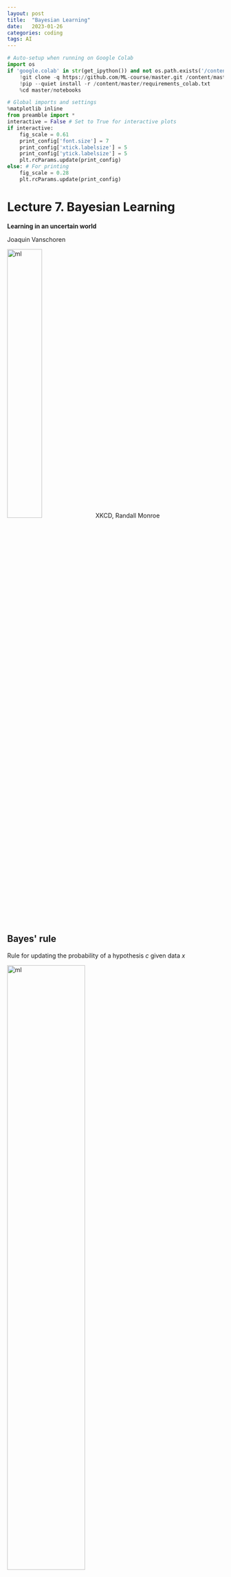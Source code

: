 ```yaml
---
layout: post
title:  "Bayesian Learning"
date:   2023-01-26
categories: coding
tags: AI
---
```


```python
# Auto-setup when running on Google Colab
import os
if 'google.colab' in str(get_ipython()) and not os.path.exists('/content/master'):
    !git clone -q https://github.com/ML-course/master.git /content/master
    !pip --quiet install -r /content/master/requirements_colab.txt
    %cd master/notebooks

# Global imports and settings
%matplotlib inline
from preamble import *
interactive = False # Set to True for interactive plots
if interactive:
    fig_scale = 0.61
    print_config['font.size'] = 7
    print_config['xtick.labelsize'] = 5
    print_config['ytick.labelsize'] = 5
    plt.rcParams.update(print_config)
else: # For printing
    fig_scale = 0.28
    plt.rcParams.update(print_config)
```

# Lecture 7. Bayesian Learning

**Learning in an uncertain world**

Joaquin Vanschoren

<img src="https://raw.githubusercontent.com/ML-course/master/master/notebooks/images/frequentists_vs_bayesians.png" alt="ml" style="width: 40%"/>
XKCD, Randall Monroe

## Bayes' rule
Rule for updating the probability of a hypothesis $c$ given data $x$

<img src="https://raw.githubusercontent.com/ML-course/master/master/notebooks/images/06_bayes_rule.png" alt="ml" style="width: 60%"/>

$P(c|x)$ is the posterior probability of class $c$ given data $x$.  
$P(c)$ is the _prior_ probability of class $c$: what you believed before you saw the data $x$  
$P(x|c)$ is the _likelihood_ of data point $x$ given that the class is $c$ (computed from your data)  
$P(x)$ is the prior probability of the data (_marginal likelihood_): the likelihood of the data $x$ under any circumstance (no matter what the class is)

### Example: exploding sun
* Let's compute the probability that the sun has exploded
* Prior $P(exploded)$: the sun has an estimated lifespan of 10 billion years, 
  $P(exploded) = \frac{1}{4.38 x 10^{13}}$
* Likelihood that detector lies: $P(lie)= \frac{1}{36}$

$$
\begin{aligned}
P(exploded|yes) &= \frac{P(yes|exploded)P(exploded)}{P(yes)} \\
 &= \frac{(1-P(lie)) P(exploded)}{P(exploded)(1-P(lie))+P(lie)(1-P(exploded))} \\
 &= \frac{1}{1.25226 x 10^{12}}
 \end{aligned}$$
* The one positive observation of the detector increases the probability

### Example: COVID test
* What is the probability of having COVID-19 if a 96% accurate test returns positive? Assume a false positive rate of 4% 
* Prior $P(C): 0.015$ (117M cases, 7.9B people)
* $P(TP)=P(pos|C)=0.96$, and $P(FP)=(pos|notC)=0.04$
* If test is positive, prior becomes $P(C)=0.268$. 2nd positive test: $P(C|pos)=0.9$

$$
\begin{aligned}
P(C|pos) &= \frac{P(pos|C)P(C)}{P(pos)} \\
 &= \frac{P(pos|C) P(C)}{P(pos|C)P(C)+P(pos|notC)(1-P(C))} \\
 &= \frac{0.96*0.015}{0.96*0.015+0.04*0.985} \\
 &= 0.268
 \end{aligned}$$
 
 2023 update: With 760M cases, $P(C|pos)=0.718$

## Bayesian models
* Learn the joint distribution $P(x,y)=P(x|y)P(y)$.
    * Assumes that the data is Gaussian distributed (!)
    * With every input $x$ you get $P(y|x)$, hence a mean and standard deviation for $y$ (blue)
    * For every desired output $y$ you get $P(x|y)$, hence you can sample new points $x$ (red)
* Easily updatable with new data using Bayes' rule ('turning the crank')
    * Previous posterior $P(y|x)$ becomes new prior $P(y)$


```python
import scipy.stats as stats
from matplotlib import cm
import matplotlib.pyplot as plt
from mpl_toolkits.mplot3d import axes3d
import ipywidgets as widgets
from ipywidgets import interact, interact_manual

def plot_joint_distribution(mean,covariance_matrix,x,y,contour=False,labels=['x','y'], plot_intersect=False, ax=None):
    
    delta = 0.05
    xr, yr = np.arange(-3.0, 3.0, delta), np.arange(-3.0, 3.0, delta)
    X, Y = np.meshgrid(xr,yr)
    xy = np.hstack((X.flatten()[:, None], Y.flatten()[:, None]))
    p = stats.multivariate_normal.pdf(xy, mean=mean, cov=covariance_matrix)
    Z = p.reshape(len(X), len(X))
    
    if not ax:
        fig = plt.figure(figsize=plt.figaspect(1)*fig_scale*1.1)
        ax = fig.add_subplot(projection='3d')
        
    if contour:
        ax.plot_surface(X, Y, Z*0.001, alpha=0.9, cmap='jet')
    else:
        ax.plot_surface(X, Y, Z, alpha=0.9, cmap='jet')

    cset = ax.contour(X, Y, Z, zdir='y', offset=3, cmap='Reds')
    cset = ax.contour(X, Y, Z, zdir='x', offset=-3, cmap='Blues')
    Zys = np.zeros_like(Z)
    Zys[60,:] = Z[int((y+3)/delta)]
    cset = ax.contour(X, Y, Zys, zdir='y', offset=3, linewidths=1.5, cmap='Reds')
    Zys = np.zeros_like(Z)
    Zys[:,60] = Z[int((x+3)/delta)]
    cset = ax.contour(X, Y, Zys, zdir='x', offset=-3, linewidths=1.5, cmap='Blues')
    
    if plot_intersect:
        ax.plot([x]*len(xr), yr, 0.001, color='k', alpha=1, ls='-', lw=1)
        ax.plot(xr, [y]*len(yr), 0.001, color='k', alpha=1, ls='-', lw=1)
    
    
    ax.set_xlabel(labels[0], labelpad=-2/fig_scale)
    ax.set_ylabel(labels[1], labelpad=-2/fig_scale)
    ax.set_zlabel('Probability density', labelpad=-3/fig_scale)
    ax.set_xticks([-3,0,3])
    ax.set_yticks([-3,0,3])
    ax.set_xlim(xmin=-3, xmax=3)
    ax.set_ylim(ymin=-3, ymax=3)
    #ax.tick_params(axis='both')
    ax.set_zticks([])
    ax.tick_params(axis='both', width=0, labelsize=10*fig_scale, pad=-3)
    
@interact
def interact_joint_distribution(x=(-3,3,0.5),y=(-3,3,0.5),contour=False):
    # Shape of the joint distribution
    mean = [0, 0]
    covariance_matrix = np.array([[1,-0.8],[-0.8,0.8]])
    plot_joint_distribution(mean,covariance_matrix,x,y,contour, plot_intersect=True)
```


    interactive(children=(FloatSlider(value=0.0, description='x', max=3.0, min=-3.0, step=0.5), FloatSlider(value=…



```python
if not interactive:
    mean = [0, 0]
    covariance_matrix = np.array([[1,-0.8],[-0.8,1]])
    
    fig = plt.figure(figsize=plt.figaspect(0.3)*fig_scale*2)
    ax1 = fig.add_subplot(1, 2, 1, projection='3d')
    plot_joint_distribution(mean,covariance_matrix,x=1,y=1,contour=False, plot_intersect=True, ax=ax1)
    ax2 = fig.add_subplot(1, 2, 2, projection='3d')
    plot_joint_distribution(mean,covariance_matrix,x=-1,y=1,contour=False, plot_intersect=True, ax=ax2)
```


    
![png](/assets/2023-06-01-Bayesian-Learning_files/2023-06-01-Bayesian-Learning_8_0.png)
    


### Generative models
* The joint distribution represents the training data for a particular output (e.g. a class)
* You can sample a _new_ point $\textbf{x}$ with high predicted likelihood $P(x,c)$: that new point will be very similar to the training points
* Generate new (likely) points according to the same distribution: _generative model_
    * Generate examples that are _fake_ but corresponding to a desired output
    * Generative neural networks (e.g. GANs) can do this very accurately for text, images, ...

<img src="https://raw.githubusercontent.com/ML-course/master/master/notebooks/images/06_discriminative_generative.png" alt="ml" style="width: 40%"/>

### Naive Bayes

* Predict the probability that a point belongs to a certain class, using Bayes' Theorem

$$P(c|\textbf{x}) = \frac{P(\textbf{x}|c)P(c)}{P(\textbf{x})}$$

* Problem: since $\textbf{x}$ is a vector, computing $P(\textbf{x}|c)$ can be very complex
* Naively  assume that all features are conditionally independent from each other, in which case:  
$P(\mathbf{x}|c) = P(x_1|c) \times P(x_2|c) \times ... \times P(x_n|c)$
* Very fast: only needs to extract statistics from each feature.

#### On categorical data

What's the probability that your friend will play golf if the weather is sunny?

<img src="https://raw.githubusercontent.com/ML-course/master/master/notebooks/images/06_bayes_example.png" alt="ml" style="width: 1200px;"/>

#### On numeric data
* We need to fit a distribution (e.g. Gaussian) over the data points
* GaussianNB: Computes mean $\mu_c$ and standard deviation $\sigma_c$ of the feature values per class: $p(x=v \mid c)=\frac{1}{\sqrt{2\pi\sigma^2_c}}\,e^{ -\frac{(v-\mu_c)^2}{2\sigma^2_c} }$
    
* We can now make predictions using Bayes' theorem: $p(c \mid \mathbf{x}) = \frac{p(\mathbf{x} \mid c) \ p(c)}{p(\mathbf{x})}$

<img src="https://raw.githubusercontent.com/ML-course/master/master/notebooks/images/06_nb.png" alt="ml" style="width: 40%;"/>

* What do the predictions of Gaussian Naive Bayes look like?


```python
from sklearn.naive_bayes import GaussianNB

names = ["Naive Bayes"]
classifiers = [GaussianNB()]

mglearn.plots.plot_classifiers(names, classifiers, figuresize=(8*fig_scale,6*fig_scale))
```


    
![png](/assets/2023-06-01-Bayesian-Learning_files/2023-06-01-Bayesian-Learning_14_0.png)
    


Other Naive Bayes classifiers:
    
* BernoulliNB
    * Assumes binary data
    * Feature statistics: Number of non-zero entries per class
* MultinomialNB
    * Assumes count data
    * Feature statistics: Average value per class
    * Mostly used for text classification (bag-of-words data)

### Bayesian Networks
* What if we know that some variables are not independent?
* A _Bayesian Network_ is a directed acyclic graph representing variables as nodes and conditional dependencies as edges. 
* If an edge $(A, B)$ connects random variables A and B, then $P(B|A)$ is a factor in the joint probability distribution. We must know $P(B|A)$ for all values of $B$ and $A$
* The graph structure can be designed manually or learned (hard!)    
    

<img src="https://raw.githubusercontent.com/ML-course/master/master/notebooks/images/06_bayesian_network.jpeg" alt="ml" style="width: 40%;"/>



```python
### GP implementation (based on example by Neil Lawrence http://inverseprobability.com/mlai2015/)

# Compute covariances
def compute_kernel(X, X2, kernel, **kwargs):
    K = np.zeros((X.shape[0], X2.shape[0]))
    for i in np.arange(X.shape[0]):
        for j in np.arange(X2.shape[0]):
            K[i, j] = kernel(X[i, :], X2[j, :], **kwargs)
    return K

# Exponentiated quadratic kernel (RBF)
def exponentiated_quadratic(x, x_prime, variance, lengthscale):
    squared_distance = ((x-x_prime)**2).sum()
    return variance*np.exp((-0.5*squared_distance)/lengthscale**2)


class GP():
    def __init__(self, X, y, sigma2, kernel, **kwargs):
        self.K = compute_kernel(X, X, kernel, **kwargs)
        self.X = X
        self.y = y
        self.sigma2 = sigma2
        self.kernel = kernel
        self.kernel_args = kwargs
        self.update_inverse()
    
    def update_inverse(self):
        # Precompute the inverse covariance and some quantities of interest
        ## NOTE: Not the correct *numerical* way to compute this! For ease of use.
        self.Kinv = np.linalg.inv(self.K+self.sigma2*np.eye(self.K.shape[0]))
        # the log determinant of the covariance matrix.
        self.logdetK = np.linalg.det(self.K+self.sigma2*np.eye(self.K.shape[0]))
        # The matrix inner product of the inverse covariance
        self.Kinvy = np.dot(self.Kinv, self.y)  
        self.yKinvy = (self.y*self.Kinvy).sum()

    def log_likelihood(self):
        # use the pre-computes to return the likelihood
        return -0.5*(self.K.shape[0]*np.log(2*np.pi) + self.logdetK + self.yKinvy)
    
    def objective(self):
        # use the pre-computes to return the objective function 
        return -self.log_likelihood()  
    
    def posterior_f(self, X_test, y):
        K_star = compute_kernel(self.X, X_test, self.kernel, **self.kernel_args)
        K_starstar = compute_kernel(X_test, X_test, self.kernel, **self.kernel_args)
        A = np.dot(self.Kinv, K_star)
        mu_f = np.dot(A.T, y)
        C_f = K_starstar - np.dot(A.T, K_star)
        return mu_f, C_f

# set covariance function parameters
variance = 16.0
lengthscale = 32
sigma2 = 0.05 # noise variance

# Plotting how GPs sample
def plot_gp(X, Y, X_test, nr_points=10, variance=16, lengthscale=32, add_mean=True, nr_samples=25, show_covariance=True, show_stdev=False, ylim=None):
    # Compute GP
    xs, ys = X[:nr_points], Y[:nr_points]
    model = GP(xs, ys, sigma2, exponentiated_quadratic, variance=variance, lengthscale=lengthscale)
    mu_f, C_f = model.posterior_f(X_test,ys)

    # Plot GP with or without covariance matrix
    if show_covariance:
        fig, axs = plt.subplots(1, 2, figsize=(10*fig_scale, 4*fig_scale))
        gp_axs = axs[0]
    else:
        fig, axs = plt.subplots(1, 1, figsize=(10*fig_scale, 4*fig_scale))
        gp_axs = axs

    # Plot GP
    if add_mean:
        samples = np.random.multivariate_normal(mu_f.T[0], C_f, nr_samples).T;
    else:
        samples = np.random.multivariate_normal(np.zeros(100), C_f, nr_samples).T;
    
    if not show_stdev:
        for i in range(samples.shape[1]):
            gp_axs.plot(X_test, samples[:,i], c='b', ls='-', alpha=0.1);
    gp_axs.plot(X_test, mu_f, lw=1, c='k', ls='-', alpha=0.9); 
        
    gp_axs.plot(xs,ys,'ro', markersize=4*fig_scale)
    gp_axs.set_title("Gaussian Process")
    #gp_axs.set_xlabel("x")
    #gp_axs.set_ylabel("y")
    gp_axs.tick_params(axis='both')
    gp_axs.set_ylim(ylim)
    
    # Plot Covariance matrix
    if show_covariance:
        im = axs[1].imshow(C_f, interpolation='none')
        axs[1].set_title("Covariance matrix")
        fig.colorbar(im);
    
    # Stdev
    if show_stdev:
        var_f = np.diag(C_f)[:, None]
        std_f = np.sqrt(var_f)
        gp_axs.fill(np.concatenate([X_test, X_test[::-1]]),
             np.concatenate([mu_f+2*std_f,
                            (mu_f-2*std_f)[::-1]]),
             alpha=.5, fc='b', ec='None', label='95% confidence interval')
```

### Gaussian processes
* Model the data as a Gaussian distribution, conditioned on the training points


```python
@interact
def plot_sin(nr_points=(0,20,1)):
    X_sin = np.random.RandomState(seed=3).uniform(0,100,(100,1))
    Y_sin = X_sin/100* np.sin(X_sin/5)*3 + np.random.RandomState(seed=0).randn(100,1)*0.5
    X_sin_test = np.linspace(0, 100, 100)[:, None] 
    plot_gp(X_sin,Y_sin,X_sin_test,lengthscale=12, nr_points=nr_points, nr_samples=100, show_covariance=False, ylim=(-7,7))
    
if not interactive:
    plot_sin(nr_points=10)
```


    interactive(children=(IntSlider(value=10, description='nr_points', max=20), Output()), _dom_classes=('widget-i…



    
![png](/assets/2023-06-01-Bayesian-Learning_files/2023-06-01-Bayesian-Learning_19_1.png)
    


## Probabilistic interpretation of regression
Linear regression (recap):

$$y = f(\mathbf{x}_i) = \mathbf{x}_i\mathbf{w} + b $$

For one input feature: $$y = w_1 \cdot x_1 + b \cdot 1$$

We can solve this via linear algebra (closed form solution): $w^{*} = (X^{T}X)^{-1} X^T Y$

``` python
w = np.linalg.solve(np.dot(X.T, X), np.dot(X.T, y))
```

$\mathbf{X}$ is our data matrix with a $x_0=1$ column to represent the bias $b$:

$$\mathbf{X} = \begin{bmatrix} 
\mathbf{x}_1^\top \\\ 
\mathbf{x}_2^\top \\\ 
\vdots \\\
\mathbf{x}_N^\top
\end{bmatrix} = \begin{bmatrix}
1 & x_1 \\\
1 & x_2 \\\
\vdots & \vdots \\\
1 & x_N 
\end{bmatrix}$$


```python
import pods
data = pods.datasets.olympic_marathon_men()
x = data['X']
y = data['Y']

X = np.hstack((np.ones_like(x), x)) # [ones(size(x)) x]
w = np.linalg.solve(np.dot(X.T, X), np.dot(X.T, y))

#print("X: ",X[:5])
#print("xTx: ",np.dot(X.T, X))
#print("xTy: ",np.dot(X.T, y))

```

#### Example: Olympic marathon data
We learned: $ y= w_1 x + w_0 = -0.013 x + 28.895$


```python
x_test = np.linspace(1890, 2020, 130)[:, None]

f_test = w[1]*x_test + w[0]

fig = plt.subplots(figsize=(10*fig_scale, 4*fig_scale))
plt.plot(x_test, f_test, 'b-', lw=1)
plt.plot(x, y, 'ro', markersize=4*fig_scale);
plt.title("Linear regression (w: {})".format(w.T))
plt.tick_params(axis='both')
```


    
![png](/assets/2023-06-01-Bayesian-Learning_files/2023-06-01-Bayesian-Learning_23_0.png)
    


### Polynomial regression (recap)
We can fit a 2nd degree polynomial by using a basis expansion (adding more _basis functions_):

$$\mathbf{\Phi} = \left[ \mathbf{1} \quad \mathbf{x} \quad \mathbf{x}^2\right]$$


```python
Phi = np.hstack([np.ones(x.shape), x, x**2])
w = np.linalg.solve(np.dot(Phi.T, Phi), np.dot(Phi.T, y))

f_test = w[2]*x_test**2 + w[1]*x_test + w[0]
fig = plt.subplots(figsize=(10*fig_scale, 4*fig_scale))
plt.plot(x_test, f_test, 'b-', lw=1)
plt.plot(x, y, 'ro', markersize=4*fig_scale);
plt.title("Polynomial regression (w: {})".format(w.T))
plt.tick_params(axis='both')
```


    
![png](/assets/2023-06-01-Bayesian-Learning_files/2023-06-01-Bayesian-Learning_25_0.png)
    


### Kernelized regression (recap)
We can also kernelize the model and learn a dual coefficient per data point


```python
from sklearn.kernel_ridge import KernelRidge

@interact
def plot_kernel_ridge(poly_degree=(1,8,1), poly_gamma=(-10,-2,1), rbf_gamma=(-10,-2,1), rbf_alpha=(-10,-5,1)):
    data = pods.datasets.olympic_marathon_men()
    x = data['X']
    y = data['Y']
    x_test = np.linspace(1890, 2020, 130)[:, None]

    plt.rcParams['figure.figsize'] = [6*fig_scale, 4*fig_scale]

    reg = KernelRidge(kernel='poly', degree=poly_degree, gamma=np.exp(poly_gamma)).fit(x, y)
    plt.plot(x_test, reg.predict(x_test), label="Kernel Ridge (Polynomial)", lw=1, c='b')

    reg2 = KernelRidge(kernel='rbf', alpha=np.exp(rbf_alpha), gamma=np.exp(rbf_gamma)).fit(x, y)
    plt.plot(x_test, reg2.predict(x_test), label="Kernel Ridge (RBF)", lw=1, c='g')
    
    plt.plot(x, y, 'ro', markersize=4*fig_scale)
    plt.title("Kernel Ridge")
    plt.tick_params(axis='both')
    plt.legend(loc="best");

if not interactive:
    plot_kernel_ridge(poly_degree=4, poly_gamma=-6, rbf_gamma=-6, rbf_alpha=-8)
```


    interactive(children=(IntSlider(value=4, description='poly_degree', max=8, min=1), IntSlider(value=-6, descrip…



    
![png](/assets/2023-06-01-Bayesian-Learning_files/2023-06-01-Bayesian-Learning_27_1.png)
    


### Probabilistic interpretation
* These models do not give us any indication of the (un)certainty of the predictions   
* Assume that the data is inherently uncertain. This can be modeled explictly by introducing a [slack variable](http://en.wikipedia.org/wiki/Slack_variable), $\epsilon_i$, known as noise.

$$y_i = w_1 x_i + w_0 + \epsilon_i.$$

* Assume that the noise is distributed according to a Gaussian distribution with zero mean and variance $\sigma^2$.

$$\epsilon_i \sim \mathcal{N}(0, \sigma^2)$$

* That means that $y(x)$ is now a Gaussian distribution with mean $\mathbf{wx}$ and variance $\sigma^2$

$$y = \mathcal{N}(\mathbf{wx}, \sigma^2)$$




We have an uncertainty prediction, but it is the same for all predictions 
* You would expect to be more certain nearby your training points


```python
from sklearn.linear_model import BayesianRidge

@interact
def plot_regression(sigma=(0.001,0.01,0.001)): 
    data = pods.datasets.olympic_marathon_men()
    x = data['X']
    y = data['Y']
    x_test = np.linspace(1890, 2020, 130)[:, None]
    
    ridge = BayesianRidge(alpha_1=1/sigma).fit(x, y)
    plt.figure(figsize=(6*fig_scale, 4*fig_scale))
    plt.plot(x, y, 'o', c='b', markersize=4*fig_scale)
    # We have the fitted sigma but we're ignoring it for now.
    y_pred, sigma = ridge.predict(x_test, return_std=True)
    plt.fill(np.concatenate([x_test, x_test[::-1]]),
         np.concatenate([y_pred - 1.9600 * sigma,
                        (y_pred + 1.9600 * sigma)[::-1]]),
         alpha=.5, fc='b', ec='None', label='95% confidence interval')
        
    plt.plot(x_test, y_pred, 'b-', label='Bayesian Ridge')
    plt.tick_params(axis='both')
    plt.legend()
```


    interactive(children=(FloatSlider(value=0.005, description='sigma', max=0.01, min=0.001, step=0.001), Output()…



```python
if not interactive:
    plot_regression(sigma=0.001)
```


    
![png](/assets/2023-06-01-Bayesian-Learning_files/2023-06-01-Bayesian-Learning_31_0.png)
    


## How to learn probabilities?
* Maximum Likelihood Estimation (MLE): Maximize $P(\textbf{X}|\textbf{w})$
    * Corresponds to optimizing $\mathbf{w}$, using (log) likelihood as the loss function
    * Every prediction has a mean defined by $\textbf{w}$ and Gaussian noise
     $$P(\textbf{X}|\textbf{w}) = \prod_{i=0}^{n} P(\mathbf{y}_i|\mathbf{x}_i;\mathbf{w}) = \prod_{i=0}^{n} \mathcal{N}(\mathbf{wx,\sigma^2 I})$$


* Maximum A Posteriori estimation (MAP): Maximize the posterior $P(\textbf{w}|\textbf{X})$
    * This can be done using Bayes' rule after we choose a (Gaussian) prior $P(\textbf{w})$:
    $$P(\textbf{w}|\textbf{X}) = \frac{P(\textbf{X}|\textbf{w})P(\textbf{w})}{P(\textbf{X})}$$
* Bayesian approach: model the prediction $P(y|x_{test},X)$ directly
    * Marginalize $w$ out: consider all possible models (some are more likely)
    * If prior $P(\textbf{w})$ is Gaussian, then $P(y|x_{test},\textbf{X})$ is also Gaussian!
        * A multivariate Gaussian with mean $\mu$ and covariance matrix $\Sigma$
    $$P(y|x_{test},\textbf{X}) = \int_w P(y|x_{test},\textbf{w}) P(\textbf{w}|\textbf{X}) dw = \mathcal{N}(\mathbf{\mu,\Sigma})$$


### Gaussian prior $P(w)$
In the Bayesian approach, we assume a _prior (Gaussian) distribution_ for the parameters, $\mathbf{w} \sim \mathcal{N}(\mathbf{0}, \alpha \mathbf{I})$:
* With zero mean ($\mu$=0) and covariance matrix $\alpha \mathbf{I}$. For 2D: $ \alpha \mathbf{I} = \begin{bmatrix}
\alpha & 0 \\
0 & \alpha
\end{bmatrix}$

I.e, $w_i$ is drawn from a Gaussian density with variance $\alpha$
$$w_i \sim \mathcal{N}(0,\alpha)$$


```python
@interact
def interact_prior(alpha=(0.1,1,0.1),contour=False):
    # Shape of the joint distribution
    mean = [0, 0]
    covariance_matrix = np.array([[alpha,0],[0,alpha]])
    plot_joint_distribution(mean,covariance_matrix,0,0,contour,labels=['w1','w2'])
```


    interactive(children=(FloatSlider(value=0.5, description='alpha', max=1.0, min=0.1), Checkbox(value=False, des…



```python
if not interactive:
    interact_prior(0.5,contour=False)
```


    
![png](/assets/2023-06-01-Bayesian-Learning_files/2023-06-01-Bayesian-Learning_36_0.png)
    


### Sampling from the prior (weight space)

We can sample from the prior distribution to see what form we are imposing on the functions *a priori* (before seeing any data). 

* Draw $w$ (left) independently from a Gaussian density $\mathbf{w} \sim \mathcal{N}(\mathbf{0}, \alpha\mathbf{I})$
    * Use any normally distributed sampling technique, e.g. Box-Mueller transform
* Every sample yields a polynomial function $f(\mathbf{x})$ (right): $f(\mathbf{x}) = \mathbf{w} \boldsymbol{\phi}(\mathbf{x}).$ 
    * For example, with $\boldsymbol{\phi}(\mathbf{x})$ being a polynomial:


```python
alpha = 4. # set prior variance on w
degree = 5 # set the order of the polynomial basis set
sigma2 = 0.01 # set the noise variance
num_pred_data = 100 # how many points to use for plotting predictions
x_pred = np.linspace(1880, 2030, num_pred_data)[:, None] # input locations for predictions
cmap = plt.get_cmap('jet')
    
# Build the basis matrices (on Olympics data)
def polynomial(x, degree, loc, scale):
    degrees = np.arange(degree+1)
    return ((x-loc)/scale)**degrees

@interact
def plot_function_space(alpha=(0.1,5,0.5),degree=(1,10,1),random=(0,10,1)):
    data = pods.datasets.olympic_marathon_men()
    x = data['X']
    y = data['Y']
    
    scale = np.max(x) - np.min(x)
    loc = np.min(x) + 0.5*scale
    x_pred = np.linspace(1880, 2030, num_pred_data)[:, None] # input locations for predictions

    Phi_pred = polynomial(x_pred, degree=degree, loc=loc, scale=scale)
    Phi = polynomial(x, degree=degree, loc=loc, scale=scale)

    fig, axs = plt.subplots(1, 2, figsize=(10*fig_scale, 4*fig_scale))
    num_samples = 10
    K = degree+1
    colors = [cmap(i) for i in np.linspace(0, 1, num_samples)]
    for i in range(num_samples):
        z_vec = np.random.normal(size=(K, 1))
        w_sample = z_vec*np.sqrt(alpha)
        f_sample = np.dot(Phi_pred,w_sample)
        axs[0].scatter(w_sample[0], w_sample[1], color=colors[i])
        axs[0].set(xlabel="w_1", ylabel="w_2")
        axs[1].plot(x_pred, f_sample, ls='-', c=colors[i]) 
        axs[0].set_xlim(xmin=-5, xmax=5)
        axs[0].set_ylim(ymin=-5, ymax=5)
        axs[1].set_ylim(ymin=-5, ymax=5)
        axs[0].tick_params(axis='both')
        axs[1].tick_params(axis='both')

        
    x1 = np.linspace(-5, 5, 100)
    X1, X2 = np.meshgrid(x1, x1)
    xy = np.hstack((X1.flatten()[:, None], X2.flatten()[:, None]))
    p = stats.multivariate_normal.pdf(xy, mean=[0,0], cov=[[alpha,0],[0,alpha]])
    P = p.reshape(len(X1), len(X2))
    axs[0].contour(X1, X2, P)

```


    interactive(children=(FloatSlider(value=2.1, description='alpha', max=5.0, min=0.1, step=0.5), IntSlider(value…



```python
if not interactive:
    plot_function_space(alpha=4, degree=5, random=0)
```


    
![png](/assets/2023-06-01-Bayesian-Learning_files/2023-06-01-Bayesian-Learning_39_0.png)
    


### Learning Gaussian distributions

* We assume that our data is Gaussian distributed: $P(y|x_{test},\textbf{X}) = \mathcal{N}(\mathbf{\mu,\Sigma})$

* Example with learned mean $[m,m]$ and covariance
$\begin{bmatrix}
\alpha & \beta \\
\beta & \alpha
\end{bmatrix}$
    * The blue curve is the predicted $P(y|x_{test},\textbf{X})$



```python
@interact
def interact_prior(x_test=(-3,3,0.5),m=(-0.5,0.5,0.1),alpha=(0.5,1,0.1),beta=(-0.5,0.5,0.1),contour=False):
    # Shape of the joint distribution
    mean_matrix = [m, m]
    covariance_matrix = np.array([[alpha,beta],[beta,alpha]])
    plot_joint_distribution(mean_matrix,covariance_matrix,x_test,0,contour,plot_intersect=True,labels=['x_test','y'])
```


    interactive(children=(FloatSlider(value=0.0, description='x_test', max=3.0, min=-3.0, step=0.5), FloatSlider(v…



```python
if not interactive:
    fig = plt.figure(figsize=plt.figaspect(0.3)*fig_scale*2)
    ax1 = fig.add_subplot(1, 2, 1, projection='3d')
    m,alpha,beta = 0,1,0
    mean_matrix = [m, m]
    covariance_matrix = np.array([[alpha,beta],[beta,alpha]])
    ax1.set_title("m=0, alpha=1, beta=0", pad=0)
    plot_joint_distribution(mean_matrix,covariance_matrix,0,0,contour=False,labels=['x_test','y'], ax=ax1)
    
    ax2 = fig.add_subplot(1, 2, 2, projection='3d')
    m,alpha,beta = 1,0.5,0.3
    mean_matrix = [m, m]
    covariance_matrix = np.array([[alpha,beta],[beta,alpha]])
    ax2.set_title("m=1, alpha=0.5, beta=0.3", pad=0)
    plot_joint_distribution(mean_matrix,covariance_matrix,0,0,contour=False, labels=['x_test','y'], ax=ax2)
```


    
![png](/assets/2023-06-01-Bayesian-Learning_files/2023-06-01-Bayesian-Learning_42_0.png)
    


### Understanding covariances
* If two variables $x_i$ covariate strongly, knowing about $x_1$ tells us a lot about $x_2$  
* If covariance is 0, knowing $x_1$ tells us nothing about $x_2$ (the conditional and marginal distributions are the same) 
* For covariance matrix
$\begin{bmatrix}
1 & \beta \\
\beta & 1
\end{bmatrix}$:


```python
@interact
def interact_covariance(x1=(-3,3,0.5),x2=(-3,3,0.5),beta=(-0.9,0.9,0.1)):
    # Shape of the joint distribution
    mean = [0, 0]
    covariance_matrix = np.array([[1,beta],[beta,1]])
    plot_joint_distribution(mean,covariance_matrix,x1,x2,contour=True, plot_intersect=True, labels=['x1','x2'])
```


    interactive(children=(FloatSlider(value=0.0, description='x1', max=3.0, min=-3.0, step=0.5), FloatSlider(value…



```python
if not interactive:
    fig = plt.figure(figsize=plt.figaspect(0.3)*fig_scale*2)
    ax1 = fig.add_subplot(1, 2, 1, projection='3d')
    mean = [0, 0]
    covariance_matrix = np.array([[1,0],[0,1]])
    ax1.set_title("beta=0",fontsize=12*fig_scale, pad=0)
    plot_joint_distribution(mean,covariance_matrix,1,1,contour=True, plot_intersect=True, labels=['x1','x2'], ax=ax1)
 
    ax2 = fig.add_subplot(1, 2, 2, projection='3d')
    covariance_matrix = np.array([[1,0.9],[0.9,1]])
    ax2.set_title("beta=0.9",fontsize=12*fig_scale, pad=0)
    plot_joint_distribution(mean,covariance_matrix,1,1,contour=True, plot_intersect=True, labels=['x1','x2'], ax=ax2)
```


    
![png](/assets/2023-06-01-Bayesian-Learning_files/2023-06-01-Bayesian-Learning_45_0.png)
    


### Stochastic processes & sampling from higher-dimensional distributions

* Instead of sampling $\mathbf{w}$ and then multiplying by $\boldsymbol{\Phi}$, we can also generate examples of $f(x)$ directly. 
* $\mathbf{f}$ with $n$ values can be sampled from an $n$-dimensional Gaussian distribution with zero mean and covariance matrix $\mathbf{K} = \alpha \boldsymbol{\Phi}\boldsymbol{\Phi}^\top$:
    * $\mathbf{f}$ is a _stochastic process_: series of normally distributed variables (interpolated in the plot)
    
$$\mathbf{f} \sim \mathcal{N}(\mathbf{0},\mathbf{K})$$


```python
from matplotlib.ticker import MaxNLocator

# Exponentiated quadratic is another name for RBF
def exponentiated_quadratic(x, x_prime, variance, lengthscale):
    squared_distance = ((x-x_prime)**2).sum()
    return variance*np.exp((-0.5*squared_distance)/lengthscale**2)

# Compute covariances directly
def compute_kernel(X, X2, kernel, **kwargs):
    K = np.zeros((X.shape[0], X2.shape[0]))
    for i in np.arange(X.shape[0]):
        for j in np.arange(X2.shape[0]):
            K[i, j] = kernel(X[i, :], X2[j, :], **kwargs)
    return K

def plot_process(alpha=1, dimensions=100, num_samples=5, phi="Polynomial", sigma2=0.01, noise=False, length_scale=10.):
    x_pred = np.linspace(0, dimensions-1, dimensions)[:, None] # input locations for predictions
    if phi == "Identity":
        K = alpha*np.eye(dimensions)
    elif phi == "RBF":
        K = compute_kernel(x_pred, x_pred, exponentiated_quadratic, variance=alpha, lengthscale=length_scale)
    else:
        if phi == "Polynomial":
            degree = 5  
        elif phi == "Linear":
            degree = 1
        scale = np.max(x_pred) - np.min(x_pred)
        loc = np.min(x_pred) + 0.5*scale
        Phi_pred = polynomial(x_pred, degree=degree, loc=loc, scale=scale)
        K = alpha*np.dot(Phi_pred, Phi_pred.T)
    if noise:
        K += sigma2*np.eye(x_pred.size)
    
    if dimensions==2:
        fig, axs = plt.subplots(1, 3, figsize=(10*fig_scale, 4*fig_scale))
        ax_d, ax_s, ax_c = axs[0], axs[1], axs[2]
    else:
        fig, axs = plt.subplots(1, 2, figsize=(10*fig_scale, 4*fig_scale))
        ax_s, ax_c = axs[0], axs[1]

    im = ax_c.imshow(K, interpolation='none')
    ax_c.set_title("Covariance matrix")
    ax_c.tick_params(axis='both')
    ax_c.xaxis.set_major_locator(MaxNLocator(integer=True))
    ax_c.yaxis.set_major_locator(MaxNLocator(integer=True))
    ax_c.tick_params(axis='both', pad=0)
    fig.colorbar(im);
    
    samples = np.random.RandomState(seed=4).multivariate_normal(np.zeros(dimensions), K, num_samples).T;
    colors = [cmap(i) for i in np.linspace(0, 1, num_samples)]
    for i in range(samples.shape[1]):
        ax_s.plot(x_pred, samples[:,i], color=colors[i], ls='-');
    ax_s.xaxis.set_major_locator(MaxNLocator(integer=True))
    ax_s.set_title("Interpolated samples \n from Gaussian")
    ax_s.set_xlabel("X")
    ax_s.tick_params(axis='both')
    ax_s.set_aspect(1./ax_s.get_data_ratio())
    ax_s.tick_params(axis='both', pad=0)

    
    if dimensions==2:
        ax_d.scatter(samples[0],samples[1], color=colors)    
        x1 = np.linspace(-2.5, 2.5, 100)
        X1, X2 = np.meshgrid(x1, x1)
        xy = np.hstack((X1.flatten()[:, None], X2.flatten()[:, None]))
        p = stats.multivariate_normal.pdf(xy, mean=[0,0], cov=K)
        P = p.reshape(len(X1), len(X2))
        ax_d.contour(X1, X2, P)
        ax_d.tick_params(axis='both')
        ax_d.set_aspect(1./ax_d.get_data_ratio())
        ax_d.set_xlabel("x0")
        ax_d.set_ylabel("x1")
        ax_d.xaxis.set_major_locator(MaxNLocator(integer=True))
        ax_d.yaxis.set_major_locator(MaxNLocator(integer=True))
        ax_d.set_title("Samples from 2D Gaussian")
        ax_d.tick_params(axis='both', pad=0)

    
@interact
def plot_process_noiseless(alpha=(0.1,2,0.1), dimensions=(2,100,1), phi=["Identity","Linear","Polynomial"]):
    plot_process(alpha=alpha, dimensions=dimensions, phi=phi, noise=False)
```


    interactive(children=(FloatSlider(value=1.0, description='alpha', max=2.0, min=0.1), IntSlider(value=51, descr…



```python
if not interactive:
    plot_process(alpha=1, dimensions=2, phi="Polynomial")
```


    
![png](/assets/2023-06-01-Bayesian-Learning_files/2023-06-01-Bayesian-Learning_48_0.png)
    


Repeat for 40 dimensions, with $\boldsymbol{\Phi}$ the polynomial transform:


```python
plot_process(alpha=1, dimensions=40, phi="Polynomial")
```


    
![png](/assets/2023-06-01-Bayesian-Learning_files/2023-06-01-Bayesian-Learning_50_0.png)
    


[More examples of covariances](https://pymc3-testing.readthedocs.io/en/rtd-docs/notebooks/GP-covariances.html)

#### Noisy functions

We normally add Gaussian noise to obtain our observations: 
$$
\mathbf{y} = \mathbf{f} + \boldsymbol{\epsilon}
$$


```python
@interact
def plot_covm_noise(sigma=(0.01,0.1,0.01)):
    plot_process(alpha=1, dimensions=100, phi="Polynomial", sigma2=sigma, noise=True)
```


    interactive(children=(FloatSlider(value=0.05, description='sigma', max=0.1, min=0.01, step=0.01), Output()), _…



```python
if not interactive:
    plot_process(alpha=1, dimensions=100, phi="Polynomial", sigma2=0.02, noise=True)
```


    
![png](/assets/2023-06-01-Bayesian-Learning_files/2023-06-01-Bayesian-Learning_54_0.png)
    


## Gaussian Process

* Usually, we want our functions to be _smooth_: if two points are similar/nearby, the predictions should be similar.
    * Hence, we need a similarity measure (a kernel)
* In a Gaussian process we can do this by specifying the *covariance function* directly (not as $\mathbf{K} = \alpha \boldsymbol{\Phi}\boldsymbol{\Phi}^\top$)
    * The covariance matrix is simply the kernel matrix: $\mathbf{f} \sim \mathcal{N}(\mathbf{0},\mathbf{K})$
* The RBF (Gaussian) covariance function (or _kernel_) is specified by

$$
k(\mathbf{x}, \mathbf{x}^\prime) = \alpha \exp\left( -\frac{\left\Vert \mathbf{x}-\mathbf{x}^\prime\right\Vert^2}{2\ell^2}\right).
$$

where $\left\Vert\mathbf{x} - \mathbf{x}^\prime\right\Vert^2$ is the squared distance between the two input vectors 

$$
\left\Vert\mathbf{x} - \mathbf{x}^\prime\right\Vert^2 = (\mathbf{x} - \mathbf{x}^\prime)^\top (\mathbf{x} - \mathbf{x}^\prime) 
$$

and the length parameter $l$ controls the smoothness of the function and $\alpha$ the vertical variation.

Now the influence of a point decreases smoothly but exponentially
* These are our priors  $P(y) = \mathcal{N}(\mathbf{0,\mathbf{K}})$, with mean 0
* We now want to condition it on our training data: $P(y|x_{test},\textbf{X}) = \mathcal{N}(\mathbf{\mu,\Sigma})$



```python
@interact
def plot_gprocess(alpha=(0.1,2,0.1), lengthscale=(1,20,1), dimensions=(2,100,1), nr_samples=(1,21,5)):
    plot_process(alpha=alpha, dimensions=dimensions, phi="RBF", length_scale=lengthscale, num_samples=nr_samples)
    
if not interactive:
    plot_gprocess(alpha=1, lengthscale=10, dimensions=100, nr_samples=12)
```


    interactive(children=(FloatSlider(value=1.0, description='alpha', max=2.0, min=0.1), IntSlider(value=10, descr…



    
![png](/assets/2023-06-01-Bayesian-Learning_files/2023-06-01-Bayesian-Learning_57_1.png)
    


### Computing the posterior $P(\mathbf{y}|\mathbf{X})$

* Assuming that $P(X)$ is a Gaussian density with a covariance given by kernel matrix $\mathbf{K}$, the model likelihood becomes:
$$
P(\mathbf{y}|\mathbf{X}) = \frac{P(y) \ P(\mathbf{X} \mid y)}{P(\mathbf{X})} = \frac{1}{(2\pi)^{\frac{n}{2}}|\mathbf{K}|^{\frac{1}{2}}} \exp\left(-\frac{1}{2}\mathbf{y}^\top \left(\mathbf{K}+\sigma^2 \mathbf{I}\right)^{-1}\mathbf{y}\right)
$$

* Hence, the negative log likelihood (the objective function) is given by:
$$
E(\boldsymbol{\theta}) = \frac{1}{2} \log |\mathbf{K}| + \frac{1}{2} \mathbf{y}^\top \left(\mathbf{K} + \sigma^2\mathbf{I}\right)^{-1}\mathbf{y}
$$

* The model parameters (e.g. noise variance $\sigma^2$) and the kernel parameters (e.g. lengthscale, variance) can be embedded in the covariance function and learned from data.

* Good news: This loss function can be optimized using linear algebra (Cholesky Decomposition)
* Bad news: This is cubic in the number of data points AND the number of features: $\mathcal{O}(n^3 d^3)$
* [Read more on the derivation](http://inverseprobability.com/talks/notes/gaussian-processes.html)

``` python
class GP():
    def __init__(self, X, y, sigma2, kernel, **kwargs):
        self.K = compute_kernel(X, X, kernel, **kwargs)
        self.X = X
        self.y = y
        self.sigma2 = sigma2
        self.kernel = kernel
        self.kernel_args = kwargs
        self.update_inverse()
    
    def update_inverse(self):
        # Precompute the inverse covariance and some quantities of interest
        ## NOTE: Not the correct *numerical* way to compute this! For ease of use.
        self.Kinv = np.linalg.inv(self.K+self.sigma2*np.eye(self.K.shape[0]))
        # the log determinant of the covariance matrix.
        self.logdetK = np.linalg.det(self.K+self.sigma2*np.eye(self.K.shape[0]))
        # The matrix inner product of the inverse covariance
        self.Kinvy = np.dot(self.Kinv, self.y)  
        self.yKinvy = (self.y*self.Kinvy).sum()

        
    def log_likelihood(self):
        # use the pre-computes to return the likelihood
        return -0.5*(self.K.shape[0]*np.log(2*np.pi) + self.logdetK + self.yKinvy)
    
    def objective(self):
        # use the pre-computes to return the objective function 
        return -self.log_likelihood()  
```

### Making predictions
The model makes predictions for $\mathbf{f}$ that are unaffected by future values of $\mathbf{f}^*$.  
If we think of $\mathbf{f}^*$ as test points, we can still write down a joint probability density over the training observations, $\mathbf{f}$ and the test observations, $\mathbf{f}^*$. 

This joint probability density will be Gaussian, with a covariance matrix given by our kernel function, $k(\mathbf{x}_i, \mathbf{x}_j)$. 
$$
\begin{bmatrix}\mathbf{f} \\ \mathbf{f}^*\end{bmatrix} \sim \mathcal{N}\left(\mathbf{0}, \begin{bmatrix} \mathbf{K} & \mathbf{K}_\ast \\ \mathbf{K}_\ast^\top & \mathbf{K}_{\ast,\ast}\end{bmatrix}\right)
$$

where $\mathbf{K}$ is the kernel matrix computed between all the training points,  
$\mathbf{K}_\ast$ is the kernel matrix computed between the training points and the test points,  
$\mathbf{K}_{\ast,\ast}$ is the kernel matrix computed between all the tests points and themselves. 

Analogy

The joint probability of two variable $x_1$ and $x_2$ following a multivariate Gaussian is: 
$$
\begin{bmatrix}x_1 \\ x_2 \end{bmatrix} \sim \mathcal{N}\left(\mathbf{0}, \begin{bmatrix} \mathbf{K} & \mathbf{K}_\ast \\ \mathbf{K}_\ast^\top & \mathbf{K}_{\ast,\ast}\end{bmatrix}\right)
$$


### Conditional Density $P(\mathbf{y}|x_{test} , \mathbf{X})$

Finally, we need to define *conditional* distributions to answer particular questions of interest

We will need the *conditional density* for making predictions.
$$
\mathbf{f}^* | \mathbf{y} \sim \mathcal{N}(\boldsymbol{\mu}_f,\mathbf{C}_f)
$$
with a mean given by
$
\boldsymbol{\mu}_f = \mathbf{K}_*^\top \left[\mathbf{K} + \sigma^2 \mathbf{I}\right]^{-1} \mathbf{y}
$  

and a covariance given by 
$
\mathbf{C}_f = \mathbf{K}_{*,*} - \mathbf{K}_*^\top \left[\mathbf{K} + \sigma^2 \mathbf{I}\right]^{-1} \mathbf{K}_\ast.
$


```python
model = GP(x, y, sigma2, exponentiated_quadratic, variance=variance, lengthscale=lengthscale)
mu_f, C_f = model.posterior_f(x_pred, y)
```

### Gaussian process example
We can now get the mean and covariance learned on our dataset, and sample from this distribution!


```python
def shuffled_olympics():
    data = pods.datasets.olympic_marathon_men()
    X = data['X']
    Y = data['Y']
    perm = np.random.RandomState(seed=0).permutation(len(X))
    x_shuffle, y_shuffle = X[perm], Y[perm]
    X_test = np.linspace(1890, 2020, 100)[:, None]
    return x_shuffle, y_shuffle, X_test

@interact
def plot_gp_olympics(nr_points=(0,27,1)):
    x, y, xt = shuffled_olympics()
    plot_gp(x, y, xt, lengthscale=12, nr_points=nr_points, nr_samples=100, show_covariance=True, ylim=(-4,8))
    
if not interactive:
    plot_gp_olympics(nr_points=13)
```


    interactive(children=(IntSlider(value=13, description='nr_points', max=27), Output()), _dom_classes=('widget-i…



    
![png](/assets/2023-06-01-Bayesian-Learning_files/2023-06-01-Bayesian-Learning_65_1.png)
    


Remember that our prediction is the sum of the mean and the variance: $P(\mathbf{y}|x_{test} , \mathbf{X}) = \mathcal{N}(\mathbf{\mu,\Sigma})$  
* The mean is the same as the one computed with kernel ridge (if given the same kernel and hyperparameters)
* The Gaussian process learned the covariance and the hyperparameters


```python
@interact
def plot_gp_olympics_mean(nr_points=(0,27,1), add_mean=False):
    x, y, xt = shuffled_olympics()
    plot_gp(x, y, xt, lengthscale=12, nr_points=nr_points, add_mean=add_mean, nr_samples=100, show_covariance=True, ylim=(-4,8))
    
if not interactive:
    plot_gp_olympics_mean(nr_points=13)
```


    interactive(children=(IntSlider(value=13, description='nr_points', max=27), Checkbox(value=False, description=…



    
![png](/assets/2023-06-01-Bayesian-Learning_files/2023-06-01-Bayesian-Learning_67_1.png)
    


The values on the diagonal of the covariance matrix give us the variance, so we can simply plot the mean and 95% confidence interval


```python
@interact
def plot_gp_olympics_stdev(nr_points=(0,27,1), lengthscale=(4,20,1)):
    x, y, xt = shuffled_olympics()
    plot_gp(x, y, xt, lengthscale=lengthscale, nr_points=nr_points, nr_samples=100, show_covariance=True, show_stdev=True, ylim=(-4,8))
    
if not interactive:
    plot_gp_olympics_stdev(nr_points=13,  lengthscale=12)
```


    interactive(children=(IntSlider(value=13, description='nr_points', max=27), IntSlider(value=12, description='l…



    
![png](/assets/2023-06-01-Bayesian-Learning_files/2023-06-01-Bayesian-Learning_69_1.png)
    


### Gaussian Processes in practice (with GPy)
- `GPyRegression`
- Generate a kernel first
    - State the dimensionality of your input data
    - Variance and lengthscale are optional, default = 1 
``` python
kernel = GPy.kern.RBF(input_dim=1, variance=1., lengthscale=1.)
```

- Other kernels:
``` python
GPy.kern.BasisFuncKernel?
```

- Build model:

``` python
m = GPy.models.GPRegression(X,Y,kernel)
```



```python
import GPy
custom_kernel = GPy.kern.RBF(1) + GPy.kern.Linear(1) * GPy.kern.RatQuad(1.0)

figure, axes = plt.subplots(3,4, figsize=(10*fig_scale,7*fig_scale), tight_layout=True)
kerns = [GPy.kern.RBF(1), GPy.kern.Exponential(1), GPy.kern.Matern32(1), 
         GPy.kern.Matern52(1), GPy.kern.Brownian(1),GPy.kern.RatQuad(1), 
         GPy.kern.Linear(1), GPy.kern.PeriodicExponential(1), GPy.kern.White(1), 
         GPy.kern.Poly(1), GPy.kern.MLP(1), custom_kernel]
 
for k,a in zip(kerns, axes.flatten()):
    k.plot(ax=a, x=0.01)
    a.set_title(k.name.replace('_', ' '))
    a.tick_params(axis='both')
    a.set_ylabel("")
    a.set_xlabel("")
```


    
![png](/assets/2023-06-01-Bayesian-Learning_files/2023-06-01-Bayesian-Learning_71_0.png)
    


`Matern` is a generalized RBF kernel that can scale between RBF and Exponential. `Sum` is RBF + Linear * RatQuad

#### Effect of different kernels


```python
#!pip install "numpy<=1.23.5"
# Needed because of an unfixed deprecation bug in GPy
```


```python
import copy
np.random.seed(5)
Xr = np.random.uniform(-5.,5.,(10,1))
Yr = Xr + np.sin(Xr*2) + np.random.randn(10,1)*0.05

# I need to make a deep copy since I will be training the kernels
kerneldict = {k.name.replace('_', ' ') : k for k in copy.deepcopy(kerns)}
height_ratio=1

@interact
def plot_kernels(kernel=kerneldict.keys()):
    
    plt.rcParams.update({"lines.markersize": 4})
    figure, axes = plt.subplots(1,2, figsize=(8*fig_scale,5*fig_scale*height_ratio), tight_layout=True, gridspec_kw={'width_ratios': [1, 3]})
    kerneldict[kernel].plot(ax=axes[0], x=0.01)
    
    m = GPy.models.GPRegression(Xr,Yr,kerneldict[kernel])
    m.optimize_restarts(num_restarts = 3, verbose=0)
    fig = m.plot(ax=axes[1])
    
    axes[0].set_title(kernel)
    axes[0].get_xaxis().set_visible(False)
    axes[0].get_yaxis().set_visible(False)
    
if not interactive:
    height_ratio=0.6
    plot_kernels("rbf")
    plot_kernels("sum")
```


    interactive(children=(Dropdown(description='kernel', options=('rbf', 'Exponential', 'Mat32', 'Mat52', 'Brownia…



    
![png](/assets/2023-06-01-Bayesian-Learning_files/2023-06-01-Bayesian-Learning_75_1.png)
    



    
![png](/assets/2023-06-01-Bayesian-Learning_files/2023-06-01-Bayesian-Learning_75_2.png)
    


Build the untrained GP. The shaded region corresponds to ~95% confidence intervals (i.e. +/- 2 standard deviation)


```python
# Generate noisy sine data
X = np.random.uniform(-5.,5.,(10,1))
Y = np.sin(X) + np.random.randn(10,1)*0.05

# Build untrained model
kernel = GPy.kern.RBF(input_dim=1, variance=1., lengthscale=1.) 
m = GPy.models.GPRegression(X,Y,kernel)
fig = m.plot()
```


    
![png](/assets/2023-06-01-Bayesian-Learning_files/2023-06-01-Bayesian-Learning_77_0.png)
    


Train the model (optimize the kernel parameters): maximize the likelihood of the data.  
Best to optimize with a few restarts: the optimizer may converges to the high-noise solution. The optimizer is then restarted with a few random initializations of the parameter values.  


```python
m.optimize_restarts(num_restarts = 3, verbose=0)
fig = m.plot()
```


    
![png](/assets/2023-06-01-Bayesian-Learning_files/2023-06-01-Bayesian-Learning_79_0.png)
    


You can also show results in 2D


```python
# sample inputs and outputs
X = np.random.uniform(-3.,3.,(50,2))
Y = np.sin(X[:,0:1]) * np.sin(X[:,1:2])+np.random.randn(50,1)*0.05 
ker = GPy.kern.Matern52(2,ARD=True) + GPy.kern.White(2)

# create simple GP model
m = GPy.models.GPRegression(X,Y,ker)

# optimize and plot
m.optimize(max_f_eval = 1000)
fig = m.plot()
```


    
![png](/assets/2023-06-01-Bayesian-Learning_files/2023-06-01-Bayesian-Learning_81_0.png)
    


We can plot 2D slices using the `fixed_inputs` argument to the plot function.  
`fixed_inputs` is a list of tuples containing which of the inputs to fix, and to which value.


```python
slices = [-1, 0, 1.5]
figure = GPy.plotting.plotting_library().figure(3, 1)
figure.set_size_inches(8*fig_scale,5*fig_scale)
for i, y in zip(range(3), slices):
    # Use fixed_inputs=[(0,y)] for vertical slices
    canvas = m.plot(figure=figure, fixed_inputs=[(1,y)], row=(i+1), plot_data=False)
```


    
![png](/assets/2023-06-01-Bayesian-Learning_files/2023-06-01-Bayesian-Learning_83_0.png)
    


#### Gaussian Processes with scikit-learn
- `GaussianProcessRegressor`
- Hyperparameters:
    - `kernel`: kernel specifying the covariance function of the GP
        - Default: "1.0 * RBF(1.0)"
        - Typically leave at default. Will be optimized during fitting
    - `alpha`: regularization parameter 
        - Tikhonov regularization of covariance between the training points.
        - Adds a (small) value to diagonal of the kernel matrix during fitting. 
        - Larger values:
            - correspond to increased noise level in the observations
            - also reduce potential numerical issues during fitting
        - Default: 1e-10
    - `n_restarts_optimizer`: number of restarts of the optimizer
        - Default: 0. Best to do at least a few iterations.
        - Optimizer finds kernel parameters maximizing log-marginal likelihood
- Retrieve predictions and confidence interval after fitting:
``` python
y_pred, sigma = gp.predict(x, return_std=True)
```

Example


```python
from sklearn.gaussian_process import GaussianProcessRegressor
from sklearn.gaussian_process.kernels import RBF, ConstantKernel as C

def f(x):
    """The function to predict."""
    return x * np.sin(x)

X = np.atleast_2d([1., 3., 5., 6., 7., 8.]).T

# Observations
y = f(X).ravel()

# Mesh the input space for evaluations of the real function, the prediction and
# its MSE
x = np.atleast_2d(np.linspace(0, 10, 1000)).T

# Instanciate a Gaussian Process model
kernel = C(1.0, (1e-3, 1e3)) * RBF(10, (1e-2, 1e2))
gp = GaussianProcessRegressor(kernel=kernel, n_restarts_optimizer=9)

# Fit to data using Maximum Likelihood Estimation of the parameters
gp.fit(X, y)

# Make the prediction on the meshed x-axis (ask for MSE as well)
y_pred, sigma = gp.predict(x, return_std=True)

# Plot the function, the prediction and the 95% confidence interval based on
# the MSE
fig = plt.figure()
plt.plot(x, f(x), 'r:', label=u'$f(x) = x\,\sin(x)$')
plt.plot(X, y, 'r.', markersize=2, label=u'Observations')
plt.plot(x, y_pred, 'b-', label=u'Prediction')
plt.fill(np.concatenate([x, x[::-1]]),
         np.concatenate([y_pred - 1.9600 * sigma,
                        (y_pred + 1.9600 * sigma)[::-1]]),
         alpha=.5, fc='b', ec='None', label='95% confidence interval')
plt.xlabel('$x$')
plt.ylabel('$f(x)$')
plt.ylim(-10, 20)
plt.legend(loc='upper left'); 
```


    
![png](/assets/2023-06-01-Bayesian-Learning_files/2023-06-01-Bayesian-Learning_86_0.png)
    


Example with noisy data


```python
X = np.linspace(0.1, 9.9, 20)
X = np.atleast_2d(X).T

# Observations and noise
y = f(X).ravel()
dy = 0.5 + 1.0 * np.random.random(y.shape)
noise = np.random.normal(0, dy)
y += noise

# Instanciate a Gaussian Process model
gp = GaussianProcessRegressor(kernel=kernel, alpha=(dy / y) ** 2,
                              n_restarts_optimizer=10)

# Fit to data using Maximum Likelihood Estimation of the parameters
gp.fit(X, y)

# Make the prediction on the meshed x-axis (ask for MSE as well)
y_pred, sigma = gp.predict(x, return_std=True)

# Plot the function, the prediction and the 95% confidence interval based on
# the MSE
fig = plt.figure()
plt.plot(x, f(x), 'r:', label=u'$f(x) = x\,\sin(x)$')
plt.errorbar(X.ravel(), y, dy, fmt='r.', markersize=2, label=u'Observations')
plt.plot(x, y_pred, 'b-', label=u'Prediction')
plt.fill(np.concatenate([x, x[::-1]]),
         np.concatenate([y_pred - 1.9600 * sigma,
                        (y_pred + 1.9600 * sigma)[::-1]]),
         alpha=.5, fc='b', ec='None', label='95% confidence interval')
plt.xlabel('$x$')
plt.ylabel('$f(x)$')
plt.ylim(-10, 20)
plt.legend(loc='upper left')

plt.show() 
```


    
![png](/assets/2023-06-01-Bayesian-Learning_files/2023-06-01-Bayesian-Learning_88_0.png)
    


### Gaussian processes: Conclusions

Advantages:
- The prediction is probabilistic (Gaussian) so that one can compute empirical confidence intervals.
- The prediction interpolates the observations (at least for regular kernels).
- Versatile: different kernels can be specified.  

Disadvantages:  
- They are typically not sparse, i.e., they use the whole sample/feature information to perform the prediction.
    - Sparse GPs also exist: they remember only the most important points
- They lose efficiency in high dimensional spaces – namely when the number of features exceeds a few dozens.



### Gaussian processes and neural networks
* You can prove that a Gaussian process is equivalent to a neural network with one layer and an infinite number of nodes
* You can build _deep Gaussian Processes_ by constructing layers of GPs

<img src="https://raw.githubusercontent.com/ML-course/master/master/notebooks/images/06_deep_gps.png" alt="ml" style="width: 70%;"/>

## Bayesian optimization

- The incremental updates you can do with Bayesian models allow a more effective way to optimize functions
    - E.g. to optimize the hyperparameter settings of a machine learning algorithm/pipeline
- After a number of random search iterations we know more about the performance of hyperparameter settings on the given dataset
- We can use this data to train a model, and predict which other hyperparameter values might be useful
    - More generally, this is called model-based optimization
    - This model is called a _surrogate model_
- This is often a probabilistic (e.g. Bayesian) model that predicts confidence intervals for all hyperparameter settings
- We use the predictions of this model to choose the next point to evaluate
- With every new evaluation, we update the surrogate model and repeat

### Example (see figure): 

- Consider only 1 continuous hyperparameter (X-axis)
    - You can also do this for many more hyperparameters 
- Y-axis shows cross-validation performance
- Evaluate a number of random hyperparameter settings (black dots)
    - Sometimes an initialization design is used
- Train a model, and predict the expected performance of other (unseen) hyperparameter values
    - Mean value (black line) and distribution (blue band)
- An _acquisition function_ (green line) trades off maximal expected performace and maximal uncertainty
    - Exploitation vs exploration
- Optimal value of the asquisition function is the next hyperparameter setting to be evaluated
- Repeat a fixed number of times, or until time budget runs out

<img src="https://raw.githubusercontent.com/ML-course/master/master/notebooks/images/03_Bayesian_optimization.png" alt="ml" style="width: 800px;"/>

Shahriari et al. Taking the Human Out of the Loop: A Review of Bayesian Optimization

In 2 dimensions:  

<img src="https://raw.githubusercontent.com/ML-course/master/master/notebooks/images/05_2dbo.png" alt="ml" style="width: 80%"/>

### Surrogate models

* Surrogate model can be anything as long as it can do regression and is probabilistic
- Gaussian Processes are commonly used
    - Smooth, good extrapolation, but don't scale well to many hyperparameters (cubic)
    - Sparse GPs: select ‘inducing points’ that minimize info loss, more scalable
    - Multi-task GPs: transfer surrogate models from other tasks
- Random Forests
    - A lot more scalable, but don't extrapolate well
    - Often an interpolation between predictions is used instead of the raw (step-wise) predictions
- Bayesian Neural Networks:
    - Expensive, sensitive to hyperparameters

### Acquisition Functions

- When we have trained the surrogate model, we ask it to predict a number of samples
    - Can be simply random sampling
    - Better: _Thompson sampling_
        - fit a Gaussian distribution (a mixture of Gaussians) over the sampled points
        - sample new points close to the means of the fitted Gaussians
- Typical acquisition function: _Expected Improvement_
    - Models the predicted performance as a Gaussian distribution with the predicted mean and standard deviation
    - Computes the _expected_ performance improvement over the previous best configuration $\mathbf{X^+}$:
$$EI(X) := \mathbb{E}\left[ \max\{0, f(\mathbf{X^+}) - f_{t+1}(\mathbf{X}) \} \right]$$
    - Computing the expected performance requires an integration over the posterior distribution, but has a [closed form solution](http://ash-aldujaili.github.io/blog/2018/02/01/ei/).


### Bayesian Optimization: conclusions

* More efficient way to optimize hyperparameters
* More similar to what humans would do
* Harder to parallellize
* Choice of surrogate model depends on your search space
    - Very active research area
    - For very high-dimensional search spaces, random forests are popular
